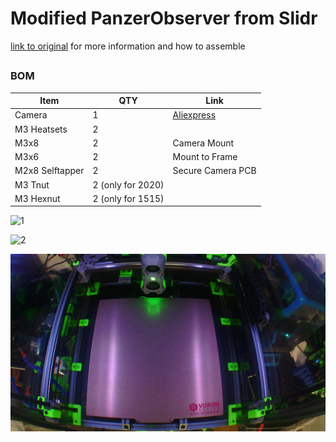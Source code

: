 # Modified PanzerObserver from Slidr
[link to original](https://github.com/Slidr666/VoronUsers/tree/18599db8c29c9a272f852d1dac9ad5d014d0a496/printer_mods/Slidr/PanzerObserver2.4) for more information and how to assemble 


##

### BOM
Item | QTY | Link
--- | --- | ---
Camera | 1 | [Aliexpress](https://a.aliexpress.com/_mO2BlnU)
M3 Heatsets | 2 | 
M3x8 | 2 | Camera Mount
M3x6 | 2  | Mount to Frame
M2x8 Selftapper | 2 | Secure Camera PCB
M3 Tnut | 2 (only for 2020) | 
M3 Hexnut | 2 (only for 1515) | 


![1](Images/1.jpg) 


![2](Images/2.jpg)


![3](Images/3.png) 
